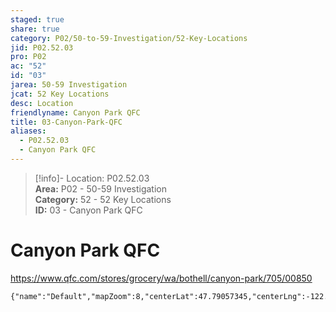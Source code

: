 ```yaml
---  
staged: true  
share: true  
category: P02/50-to-59-Investigation/52-Key-Locations  
jid: P02.52.03  
pro: P02  
ac: "52"  
id: "03"  
jarea: 50-59 Investigation  
jcat: 52 Key Locations  
desc: Location  
friendlyname: Canyon Park QFC  
title: 03-Canyon-Park-QFC  
aliases:  
  - P02.52.03  
  - Canyon Park QFC  
---  
```

  
>[!info]- Location: P02.52.03  
>**Area:** P02 - 50-59 Investigation  
>**Category:** 52 - 52 Key Locations  
>**ID:** 03 - Canyon Park QFC  
  
# Canyon Park QFC  
  
<https://www.qfc.com/stores/grocery/wa/bothell/canyon-park/705/00850>  
  
```mapview  
{"name":"Default","mapZoom":8,"centerLat":47.79057345,"centerLng":-122.21678067729673,"query":"","chosenMapSource":0}  
```  
